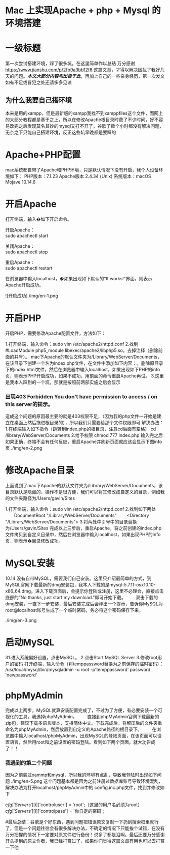Mac 上实现Apache + php + Mysql 的环境搭建
==

# 一级标题
第一次尝试搭建环境，踩了很多坑，在这里简单作以总结
万分感谢 https://www.jianshu.com/p/2fb9a3bb12f6 这篇文章，才得以解决困扰了我好几天的问题。***本文大部分内容均出自于此***，再加上自己的一些亲身经历，第一次发文如有不足或冒犯之处还请多多见谅

## 为什么我要自己搭环境
本来是用的xampp，但是最新版的xampp我找不到xamppfiles这个文件，而网上的大部分教程都是基于之上，所以在修改Apache根目录时费了不少时间，好不容易改完之后发现莫名其妙的mysql又打不开了，谷歌了数个小时都没有解决问题，无奈之下只能自己搭建环境，反正这些坑早晚都是要踩的

# Apache+PHP配置
mac系统都自带了Apache和PHP环境，只是默认情况下没有开启，我个人设备环境如下：
PHP版本：7.1.23 
Apache版本 2.4.34 (Unix)
系统版本：macOS Mojave  10.14.6

# 开启Apache
打开终端，输入�如下开启命令。

开启Apache：    
    sudo apachectl start

关闭Apache：    
    sudo apachectl stop

重启Apache：    
    sudo apachectl restart
    
在浏览器中输入localhost，�如果出现如下默认的“It works!”界面，则表示Apache开启成功。

![开启成功]./img/en-1.png


# 开启PHP
开启PHP，需要修改Apache配置文件，方法如下：

1.打开终端，输入命令：sudo vim /etc/apache2/httpd.conf
2.找到#LoadModule php5_module libexec/apache2/libphp5.so，去掉注释（删除前面的井号）。
mac下Apache的默认文件夹为/Library/WebServer/Documents，在该目录下创建一个名为index.php文件，在文件中添加如下内容：<?php phpinfo(); ?>。删除原目录下的index.html文件，然后在浏览器中输入localhost，如果出现如下PHP的info页，则表示PHP开启成功，如果不成功，用前面的命令重启Apache再试。
3.这里是我本人踩到的一个坑，那就是按照前两部实施之后会显示

### 出现403 Forbidden You don’t have permission to access / on this server的提示。

造成这个问题的原因最主要的就是403权限不足，（因为我的php文件一开始是建立在桌面上然后拖进根目录的），所以我们只需要给那个文件权限即可
解决办法：
1.在终端输入如下指令（跳转到index.php的根目录，注意cd后面有空格）      cd /library/WebServer/Documents
2.给予权限       chmod 777 index.php
输入完之后如果正确，终端不会有任何反应，重启Apache并刷新页面就应该会显示下图info页
./img/en-2.png



# 修改Apache目录
上面说到了mac下Apache的默认文件夹为/Library/WebServer/Documents，该目录默认是隐藏的，操作不是很方便，我们可以将其修改成自定义的目录，例如我的文件夹路径为/Users/gavin/Sites

1.打开终端，输入命令：sudo vim /etc/apache2/httpd.conf
2.找到如下两处
　　DocumentRoot "/Library/WebServer/Documents"
　　<Directory "/Library/WebServer/Documents">
3.将两处中引号中的目录替换为/Users/gavin/Sites
完成以上三步后，重启Apache，将之前创建的index.php文件拷贝到自定义目录中，然后在浏览器中输入localhost，如果出现PHP的info页，则表示�目录修改成功。

# MySQL安装
 10.14  没有自带MySQL，需要我们自己安装。这里只介绍最简单的方式，到MySQL官网下载最新的dmg安装包，我本人下载的是mysql-5.7.11-osx10.10-x86_64.dmg。进入下载页面后，会提示你登陆或注册，这里不必理会，直接点击底部的“No thanks, just start my download.”即可开始下载。
　　双击下载的dmg安装，一直下一步安装，最后安装完成后会弹出一个提示，告诉你MySQL为root@localhost账号生成了一个临时密码，务必将这个密码保存下来。

./img/en-3.png


# 启动MySQL
31.进入系统偏好设置，点击MySQL。
2.点击Start MySQL Server
3.修改root用户的密码
打开终端，输入命令（将temppassword替换为之前保存的临时密码）：
/usr/local/mysql/bin/mysqladmin -u root -p'temppassword' password 'newpassword'

# phpMyAdmin
完成以上两步，MySQL就算安装配置完成了，不过为了方便，有必要安装一个可视化的工具，我选择phpMyAdmin。
　　直接到phpMyAdmin官网下载最新的zip包，建议下载多语言版本，支持简体中文。下载完成后，将解压后的文件夹重命名为phpMyAdmin，然后放置到自定义的Apache路径的根目录下。
　　在浏览器中输入localhost/phpMyAdmin，出现MySQL的登陆页面，在该页面可以设置语言，然后用root和之前设置的密码登陆。看到如下两个页面，就大功告成了！！
### 我遇到的第二个问题
因为之前装过xammp和mysql，所以我的环境有点乱，导致我登陆时出现如下问题
./img/en-5.png
这个问题基本都是因为之前注册过数据库账号导致环境混乱，解决办法为打开localhost/phpMyAdmin中的
config.inc.php文件，找到并修改如下

$cfg['Servers'][$i]['controluser'] = 'root';（这里的用户名必须为root）
$cfg['Servers'][$i]['controlpass'] = '你自定的密码';


#最后总结：谷歌是个好东西，遇到问题把错误原文复制一下扔到搜索框里就行了，但是一个问题往往会有很多解决办法，不确定的情况下只能挨个试错，在没有万分把握的情况下一定要对原文件进行备份！说多了都是泪啊。最后还要万分感谢开头提到的原文作者，我已经打赏过了，如果你们觉得这篇文章有用也可以去打赏一下他
